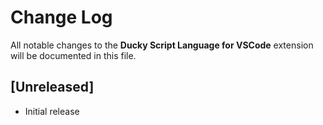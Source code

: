 # Change Log

All notable changes to the **Ducky Script Language for VSCode** extension will be documented in this file.

## [Unreleased]

- Initial release